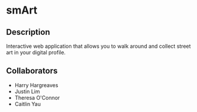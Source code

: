 # smArt

## Description
Interactive web application that allows you to walk around and collect street art in your digital profile. 

## Collaborators
- Harry Hargreaves
- Justin Lim
- Theresa O'Connor
- Caitlin Yau